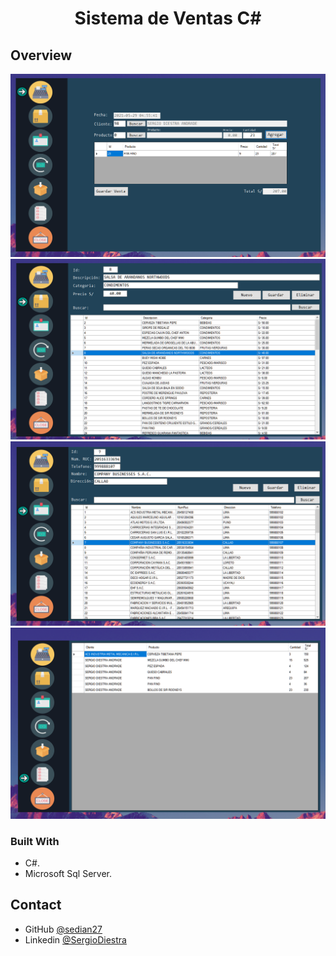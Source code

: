 <!-- Please update value in the {}  -->

<h1 align="center">Sistema de Ventas C#</h1>

## Overview

![alt](SS/01.png)
![alt](SS/02.png)
![alt](SS/03.png)
![alt](SS/04.png)

### Built With

<!-- This section should list any major frameworks that you built your project using. Here are a few examples.-->

- C#.
- Microsoft Sql Server.

## Contact

- GitHub [@sedian27](https://{github.com/sedian27})
- Linkedin [@SergioDiestra](https://www.linkedin.com/in/segio-diestra-andrade-596276174/)